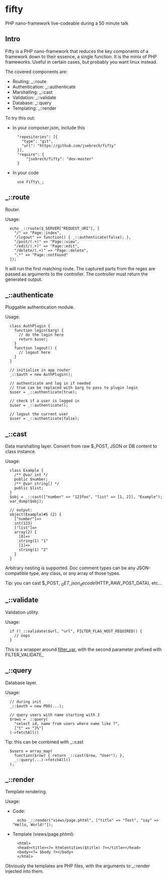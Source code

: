 # fifty
PHP nano-framework live-codeable during a 50 minute talk

## Intro

Fifty is a PHP nano-framework that reduces the key components of a framework down to their essence, a single function.
It is the minix of PHP frameworks. Useful in certain cases, but probably you want linux instead.

The covered components are:

* Routing: _::route
* Authentication: _::authenticate
* Marshalling: _::cast
* Validation: _::validate
* Database: _::query
* Templating: _::render

To try this out:

- In your composer.json, include this

        "repositories": [{
          "type": "git",
          "url": "https://github.com/jsebrech/fifty"
        }],
        "require": {
            "jsebrech/fifty": "dev-master"
        }

- In your code

        use Fifty\_;

## _::route

Router.
 
Usage:

      echo _::route($_SERVER["REQUEST_URI"], [
        "/" => "Page::index",
        "/logout" => function() { _::authenticate(false); },
        "/post/(.+)" => "Page::view",
        "/edit/(.+)" => "Page::edit",
        "/delete/(.+)" => "Page::delete",
        ".*" => "Page::notFound"
      ]);

It will run the first matching route.
The captured parts from the regex are passed as arguments to the controller.
The controller must return the generated output.

## _::authenticate

Pluggable authentication module.
 
Usage:

      class AuthPlugin {
        function login($arg) {
          // do the login here
          return $user;
        }
        function logout() {
          // logout here
        }
      }
      
      // initialize in app router
      _::$auth = new AuthPlugin();
      
      // authenticate and log in if needed
      // true can be replaced with $arg to pass to plugin login
      $user = _::authenticate(true);
      
      // check if a user is logged in
      $user = _::authenticate();
      
      // logout the current user
      $user = _::authenticate(false);

## _::cast

Data marshalling layer. Convert from raw $_POST, JSON or DB content to class instance.

Usage:

      class Example {
        /** @var int */
        public $number;
        /** @var string[] */
        public $list;
      }
      $obj = _::cast(["number" => "123foo", "list" => [1, 2]], "Example");
      var_dump($obj);
      
      // output:  
      object(Example)#5 (2) {
        ["number"]=>
        int(123)
        ["list"]=>
        array(2) {
          [0]=>
          string(1) "1"
          [1]=>
          string(1) "2"
        }
      }

Arbitrary nesting is supported. 
Doc comment types can be any JSON-compatible type, any class, or any array of those types.

Tip: you can cast $_POST, $_GET, json_decode($HTTP_RAW_POST_DATA), etc...

## _::validate

Validation utility.

Usage:

      if (!_::validate($url, "url", FILTER_FLAG_HOST_REQUIRED)) {
        // oops
      }

This is a wrapper around [filter_var](http://php.net/manual/en/function.filter-var.php), with the second parameter prefixed with FILTER_VALIDATE_

## _::query

Database layer.

Usage:

      // during init
      _::$auth = new PDO(...);
      
      // query users with name starting with J
      $rows = _::query(
        "select id, name from users where name like ?",
        ["t" => "J%"]
      )->fetchAll()

Tip: this can be combined with _::cast

      $users = array_map(
        function($row) { return _::cast($row, "User"); },
        _::query(...)->fetchAll()
      );

## _::render

Template rendering.

Usage:

- Code:

        echo _::render("views/page.phtml", ["title" => "Test", "say" => "Hello, World!"]);
      
- Template (views/page.phtml):

        <html>
        <head><title><?= htmlentities($title) ?></title></head>
        <body><?= $body ?></body>
        </html>
      
Obviously the templates are PHP files, with the arguments to _::render injected into them.
